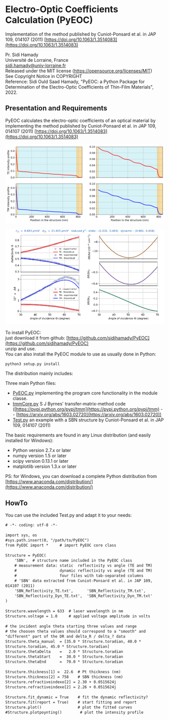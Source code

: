 # Electro-Optic Coefficients Calculation (PyEOC)
Implementation of the method published by Cuniot-Ponsard et al. in JAP 109, 014107 (2011) [https://doi.org/10.1063/1.3514083](https://doi.org/10.1063/1.3514083)

Pr. Sidi Hamady  
Université de Lorraine, France  
sidi.hamady@univ-lorraine.fr  
Released under the MIT license (https://opensource.org/licenses/MIT)  
See Copyright Notice in COPYRIGHT  
Reference: Sidi Ould Saad Hamady, "PyEOC: a Python Package for Determination of the Electro-Optic Coefficients of Thin-Film Materials", 2022.

## Presentation and Requirements

PyEOC calculates the electro-optic coefficients of an optical material by implementing the method published by Cuniot-Ponsard et al. in JAP 109, 014107 (2011) [https://doi.org/10.1063/1.3514083](https://doi.org/10.1063/1.3514083)

![Variation of the light intensity with respect to the position in the structure in both TE and TM polarization](poynting.png)  

![Experimental and calculated static reflectivity (top-left), dynamic reflectivity (bottom-left) and the calculated TE derivatives (right)](screenshot.png)  

To install PyEOC:  
just download it from github: [https://github.com/sidihamady/PyEOC](https://github.com/sidihamady/PyEOC)  
unzip and use.  
You can also install the PyEOC module to use as usually done in Python:  
```
python3 setup.py install 
```

The distribution mainly includes:  

Three main Python files:  
* [PyEOC.py](PyEOC.py) implementing the program core functionality in the module classe.  
* [tmmCore.py](tmmCore.py) S J Byrnes' transfer-matrix-method code ([https://pypi.python.org/pypi/tmm](https://pypi.python.org/pypi/tmm) -- [https://arxiv.org/abs/1603.02720](https://arxiv.org/abs/1603.02720))  
* [Test.py](Test.py) an example with a SBN structure by Cuniot-Ponsard et al. in JAP 109, 014107 (2011)  

The basic requirements are found in any Linux distribution (and easily installed for Windows):
* Python version 2.7.x or later
* numpy version 1.5 or later
* scipy version 0.13.1 or later
* matplotlib version 1.3.x or later

PS: for Windows, you can download a complete Python distribution from [https://www.anaconda.com/distribution/](https://www.anaconda.com/distribution/)

## HowTo

You can use the included Test.py and adapt it to your needs:    

```
# -*- coding: utf-8 -*-

import sys, os
#sys.path.insert(0, "/path/to/PyEOC")
from PyEOC import *     # import PyEOC core class

Structure = PyEOC(
    'SBN',  # structure name included in the PyEOC class
    # measurement data: static  reflectivity vs angle (TE and TM)
    #                   dynamic reflectivity vs angle (TE and TM)
    #                   four files with tab-separated columns
    # 'SBN' data extracted from Cuniot-Ponsard et al. in JAP 109, 014107 (2011)
    'SBN_Reflectivity_TE.txt',      'SBN_Reflectivity_TM.txt',
    'SBN_Reflectivity_Dyn_TE.txt',  'SBN_Reflectivity_Dyn_TM.txt'
)

Structure.wavelength = 633  # laser wavelength in nm
Structure.voltage = 1.0     # applied voltage amplitude in volts

# the incident angle theta starting three values and range
# the choosen theta values should correspond to a "smooth" and "different" part of the DR and delta_R / delta_? data
Structure.theta_manual  = [35.0 * Structure.toradian, 40.0 * Structure.toradian, 45.0 * Structure.toradian]
Structure.thetaDelta    =   2.0 * Structure.toradian
Structure.thetaStart    =  30.0 * Structure.toradian
Structure.thetaEnd      =  70.0 * Structure.toradian

Structure.thickness[1] =  22.6  # Pt thickness (nm)
Structure.thickness[2] = 758    # SBN thickness (nm)
Structure.refractiveindexo[2] = 2.30 + 0.0515624j
Structure.refractiveindexe[2] = 2.26 + 0.0515624j

Structure.fit_dynamic = True    # fit the dynamic reflectivity?
Structure.fit(report = True)    # start fitting and report
Structure.plot()                # plot the fitted curves
#Structure.plotpoynting()        # plot the intensity profile

```
